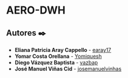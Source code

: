 # AERO-DWH



## Autores :black_nib:

* **Eliana Patricia Aray Cappello** - [earay17](https://github.com/earay17)
* **Yomar Costa Orellana** - [Yomiquesh](https://github.com/Yomiquesh)
* **Diego Vázquez Baptista** -  [vazbap](https://github.com/vazbap)
* **José Manuel Viñas Cid** -  [josemanuelvinhas](https://github.com/josemanuelvinhas)
